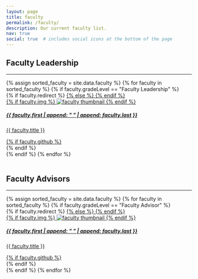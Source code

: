 ```yaml
---
layout: page
title: faculty
permalink: /faculty/
description: Our current faculty list.
nav: true
social: true  # includes social icons at the bottom of the page
---
```


## Faculty Leadership

---

<!-- SSL Faculty Leadership Projects Grid -->
<div class="projects grid">
  {% assign sorted_faculty = site.data.faculty %}
  {% for faculty in sorted_faculty %}
  {% if faculty.gradeLevel == "Faculty Leadership" %}
  <div class="grid-item">
    {% if faculty.redirect %}
    <a href="{{ faculty.redirect }}" target="_blank">
    {% else %}
    <a href="{{ faculty.url | relative_url }}">
    {% endif %}
      <div class="card hoverable">
        {% if faculty.img %}
        <img src="{{ faculty.img | relative_url }}" alt="faculty thumbnail">
        {% endif %}
        <div class="card-body">
          <h5>{{ faculty.first | append: " " | append: faculty.last }}</h5>
          <p class="card-text">{{ faculty.title }}</p>
          <div class="row ml-1 mr-1 p-0">
            {% if faculty.github %}
            <div class="github-icon">
              <div class="icon" data-toggle="tooltip" title="GitHub Profile">
                <a href="{{ faculty.github }}" target="_blank"><i class="fab fa-github gh-icon"></i></a>
              </div>
            </div>
            {% endif %}
          </div>
        </div>
      </div>
    </a>
  </div>
  {% endif %}
{% endfor %}
</div>
<br>

## Faculty Advisors

---

<!-- Alumna Projects Grid -->
<div class="projects grid">
  {% assign sorted_faculty = site.data.faculty %}
  {% for faculty in sorted_faculty %}
  {% if faculty.gradeLevel == "Faculty Advisor" %}
  <div class="grid-item">
    {% if faculty.redirect %}
    <a href="{{ faculty.redirect }}" target="_blank">
    {% else %}
    <a href="{{ faculty.url | relative_url }}">
    {% endif %}
      <div class="card hoverable">
        {% if faculty.img %}
        <img src="{{ faculty.img | relative_url }}" alt="faculty thumbnail">
        {% endif %}
        <div class="card-body">
          <h5>{{ faculty.first | append: " " | append: faculty.last }}</h5>
          <p class="card-text">{{ faculty.title }}</p>
          <div class="row ml-1 mr-1 p-0">
            {% if faculty.github %}
            <div class="github-icon">
              <div class="icon" data-toggle="tooltip" title="GitHub Profile">
                <a href="{{ faculty.github }}" target="_blank"><i class="fab fa-github gh-icon"></i></a>
              </div>
            </div>
            {% endif %}
          </div>
        </div>
      </div>
    </a>
  </div>
  {% endif %}
{% endfor %}
</div>
